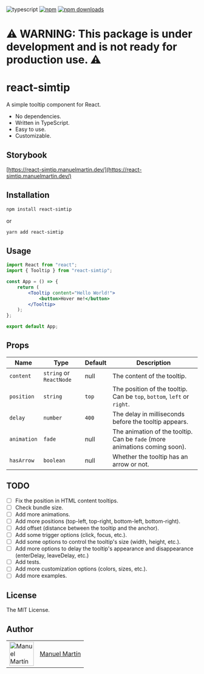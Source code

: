 ![typescript](https://badgen.net/badge/icon/typescript?icon=typescript&label) [![npm](https://img.shields.io/npm/v/react-simtip.svg)](https://www.npmjs.com/package/react-simtip) [![npm downloads](https://img.shields.io/npm/dm/react-simtip.svg?style=flat-square)](https://npm-stat.com/charts.html?package=react-simtip)

# ⚠️ WARNING: This package is under development and is not ready for production use. ⚠️

# react-simtip

A simple tooltip component for React.

- No dependencies.
- Written in TypeScript.
  <!-- - Test coverage with Jest and React Testing Library. -->
  <!-- - Lightweight (less than 1kb gzipped). -->
- Easy to use.
- Customizable.

## Storybook

[https://react-simtip.manuelmartin.dev/](https://react-simtip.manuelmartin.dev/)

## Installation

```bash
npm install react-simtip
```

or

```bash
yarn add react-simtip
```

## Usage

```jsx
import React from "react";
import { Tooltip } from "react-simtip";

const App = () => {
	return (
		<Tooltip content="Hello World!">
			<button>Hover me!</button>
		</Tooltip>
	);
};

export default App;
```

## Props

| Name        | Type                    | Default | Description                                                                |
| ----------- | ----------------------- | ------- | -------------------------------------------------------------------------- |
| `content`   | `string` or `ReactNode` | null    | The content of the tooltip.                                                |
| `position`  | `string`                | `top`   | The position of the tooltip. Can be `top`, `bottom`, `left` or `right`.    |
| `delay`     | `number`                | `400`   | The delay in milliseconds before the tooltip appears.                      |
| `animation` | `fade`                  | null    | The animation of the tooltip. Can be `fade` (more animations coming soon). |
| `hasArrow`  | `boolean`               | null    | Whether the tooltip has an arrow or not.                                   |

## TODO

- [ ] Fix the position in HTML content tooltips.
- [ ] Check bundle size.
- [ ] Add more animations.
- [ ] Add more positions (top-left, top-right, bottom-left, bottom-right).
- [ ] Add offset (distance between the tooltip and the anchor).
- [ ] Add some trigger options (click, focus, etc.).
- [ ] Add some options to control the tooltip's size (width, height, etc.).
- [ ] Add more options to delay the tooltip's appearance and disappearance (enterDelay, leaveDelay, etc.)
- [ ] Add tests.
- [ ] Add more customization options (colors, sizes, etc.).
- [ ] Add more examples.

## License

The MIT License.

## Author

<table>
  <tr>
    <td >
      <img src="https://avatars.githubusercontent.com/u/75039957?v=4" width="64" height="64" alt="Manuel Martín">
    </td>
    <td>
      <a href="https://github.com/manuelmartin-developer">Manuel Martín</a>
    </td>
  </tr>
</table>
